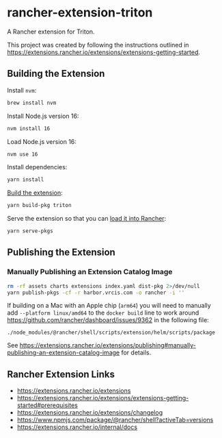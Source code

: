 # rancher-extension-triton
A Rancher extension for Triton.

This project was created by following the instructions outlined in https://extensions.rancher.io/extensions/extensions-getting-started.

## Building the Extension
Install `nvm`:
```bash
brew install nvm
```

Install Node.js version 16:
```bash
nvm install 16
```

Load Node.js version 16:
```bash
nvm use 16
```

Install dependencies:
```bash
yarn install
```

[Build the extension](https://extensions.rancher.io/extensions/extensions-getting-started#building-the-extension):
```bash
yarn build-pkg triton
```

Serve the extension so that you can [load it into Rancher](https://extensions.rancher.io/extensions/extensions-getting-started#test-built-extension-by-doing-a-developer-load):
```bash
yarn serve-pkgs
```

## Publishing the Extension
### Manually Publishing an Extension Catalog Image
```bash
rm -rf assets charts extensions index.yaml dist-pkg 2>/dev/null
yarn publish-pkgs -cf -r harbor.vrcis.com -o rancher -i ''
```
If building on a Mac with an Apple chip (`arm64`) you will need to manually add `--platform linux/amd64` to the `docker build` line to work around https://github.com/rancher/dashboard/issues/9362 in the following file:
```
./node_modules/@rancher/shell/scripts/extension/helm/scripts/package
```
See https://extensions.rancher.io/extensions/publishing#manually-publishing-an-extension-catalog-image for details.

## Rancher Extension Links
- https://extensions.rancher.io/extensions
- https://extensions.rancher.io/extensions/extensions-getting-started#prerequisites
- https://extensions.rancher.io/extensions/changelog
- https://www.npmjs.com/package/@rancher/shell?activeTab=versions
- https://extensions.rancher.io/internal/docs